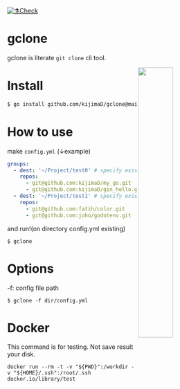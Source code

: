 [![⚗️Check](https://github.com/kijimaD/gclone/actions/workflows/check.yml/badge.svg)](https://github.com/kijimaD/gclone/actions/workflows/check.yml)

# gclone

gclone is literate `git clone` cli tool.

<img src="https://user-images.githubusercontent.com/11595790/192002784-3a72243d-2343-42d2-a8e5-581977faa382.jpg" width="40%" align=right>

# Install

```sh
$ go install github.com/kijimaD/gclone@main
```

# How to use

make `config.yml`
(↓example)
```yaml
groups:
  - dest: '~/Project/test0' # specify exist directory
    repos:
      - git@github.com:kijimaD/my_go.git
      - git@github.com:kijimaD/gin_hello.git
  - dest: '~/Project/test1' # specify exist directory
    repos:
      - git@github.com:fatih/color.git
      - git@github.com:joho/godotenv.git
```

and run!(on directory config.yml existing)
```shell
$ gclone
```

# Options

-f: config file path
```shell
$ gclone -f dir/config.yml
```

# Docker

This command is for testing. Not save result your disk.
```shell
docker run --rm -t -v "${PWD}":/workdir -v "${HOME}/.ssh":/root/.ssh docker.io/library/test
```
